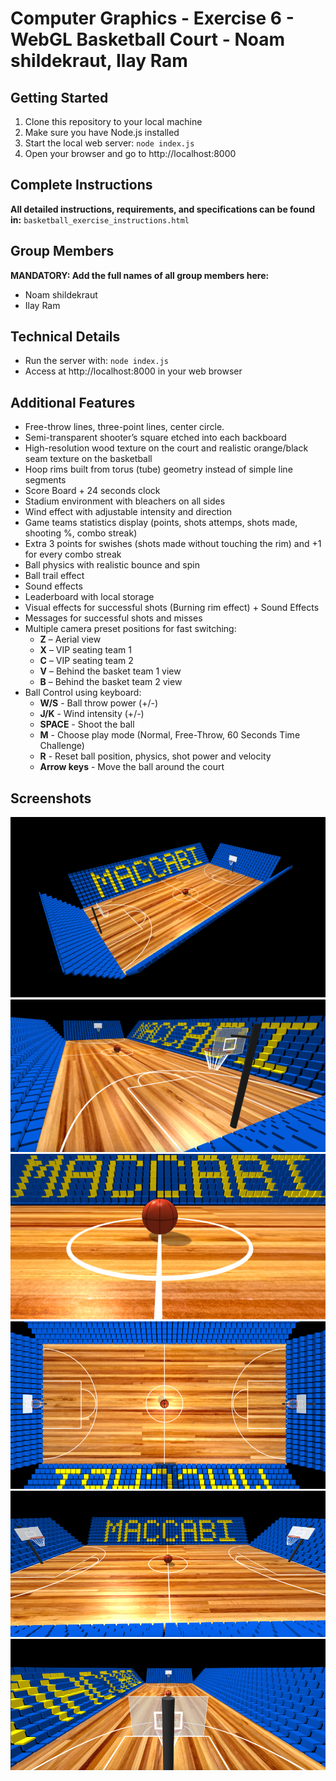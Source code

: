 # Computer Graphics - Exercise 6 - WebGL Basketball Court - Noam shildekraut, Ilay Ram

## Getting Started
1. Clone this repository to your local machine
2. Make sure you have Node.js installed
3. Start the local web server: `node index.js`
4. Open your browser and go to http://localhost:8000

## Complete Instructions
**All detailed instructions, requirements, and specifications can be found in:**
`basketball_exercise_instructions.html`

## Group Members
**MANDATORY: Add the full names of all group members here:**
- Noam shildekraut
- Ilay Ram

## Technical Details
- Run the server with: `node index.js`
- Access at http://localhost:8000 in your web browser

## Additional Features
- Free-throw lines, three-point lines, center circle.
- Semi-transparent shooter’s square etched into each backboard
- High-resolution wood texture on the court and realistic orange/black seam texture on the basketball
- Hoop rims built from torus (tube) geometry instead of simple line segments
- Score Board + 24 seconds clock
- Stadium environment with bleachers on all sides
- Wind effect with adjustable intensity and direction
- Game teams statistics display (points, shots attemps, shots made, shooting %, combo streak)
- Extra 3 points for swishes (shots made without touching the rim) and +1 for every combo streak
- Ball physics with realistic bounce and spin
- Ball trail effect
- Sound effects
- Leaderboard with local storage
- Visual effects for successful shots (Burning rim effect) + Sound Effects
- Messages for successful shots and misses
- Multiple camera preset positions for fast switching:
  - **Z** – Aerial view
  - **X** – VIP seating team 1 
  - **C** – VIP seating team 2
  - **V** – Behind the basket team 1 view
  - **B** – Behind the basket team 2 view
- Ball Control using keyboard:
  - **W/S** - Ball throw power (+/-)
  - **J/K** - Wind intensity (+/-)
  - **SPACE** - Shoot the ball
  - **M** - Choose play mode (Normal, Free-Throw, 60 Seconds Time Challenge)
  - **R** - Reset ball position, physics, shot power and velocity
  - **Arrow keys** - Move the ball around the court


## Screenshots
![Picture1](Screenshots/Picture1.png)
![Picture2](Screenshots/Picture2.png)
![Picture3](Screenshots/Picture3.png)
![Picture4](Screenshots/Picture4.png)
![Picture5](Screenshots/Picture5.png)
![Picture6](Screenshots/Picture6.png)
